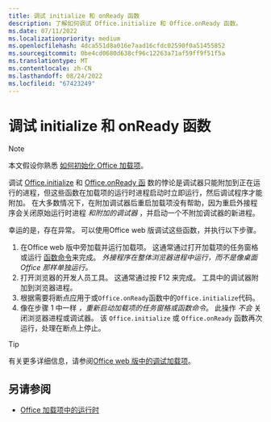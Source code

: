 ```yaml
---
title: 调试 initialize 和 onReady 函数
description: 了解如何调试 Office.initialize 和 Office.onReady 函数。
ms.date: 07/11/2022
ms.localizationpriority: medium
ms.openlocfilehash: 4dca551d8a016e7aad16cfdc02590f0a51455852
ms.sourcegitcommit: 0be4cd0680d638cf96c12263a71af59ff9f51f5a
ms.translationtype: MT
ms.contentlocale: zh-CN
ms.lasthandoff: 08/24/2022
ms.locfileid: "67423249"
---
```

# <a name="debug-the-initialize-and-onready-functions"></a>调试 initialize 和 onReady 函数

> [!NOTE]
> 本文假设你熟悉 [如何初始化 Office 加载项](../develop/initialize-add-in.md)。

调试 [Office.initialize](/javascript/api/office#office-office-initialize-function(1)) 和 [Office.onReady 函](/javascript/api/office#office-office-onready-function(1)) 数的悖论是调试器只能附加到正在运行的进程，但这些函数在加载项的运行时进程启动时立即运行，然后调试程序才能附加。 在大多数情况下，在附加调试器后重启加载项没有帮助，因为重启外接程序会关闭原始运行时进程 *和附加的调试器* ，并启动一个不附加调试器的新进程。

幸运的是，存在异常。 可以使用Office web 版调试这些函数，并执行以下步骤。

1. 在Office web 版中旁加载并运行加载项。 这通常通过打开加载项的任务窗格或运行 [函数命令](../design/add-in-commands.md#types-of-add-in-commands)来完成。 *外接程序在整体浏览器进程中运行，而不是像桌面 Office 那样单独运行。*
1. 打开浏览器的开发人员工具。 这通常通过按 F12 来完成。 工具中的调试器附加到浏览器进程。
1. 根据需要将断点应用于或`Office.onReady`函数中的`Office.initialize`代码。
1. 像在步骤 1 中一样 *，重新启动加载项的任务窗格或函数命令*。 此操作 *不会* 关闭浏览器进程或调试器。 该 `Office.initialize` 或 `Office.onReady` 函数再次运行，处理在断点上停止。

> [!TIP]
> 有关更多详细信息，请参阅[Office web 版中的调试加载项](debug-add-ins-in-office-online.md)。

## <a name="see-also"></a>另请参阅

- [Office 加载项中的运行时](runtimes.md)
